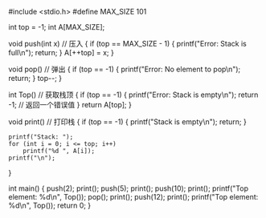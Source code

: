 #include <stdio.h>
#define MAX_SIZE 101

int top = -1;
int A[MAX_SIZE];

void push(int x) // 压入
{
    if (top == MAX_SIZE - 1)
    {
        printf("Error: Stack is full\n");
        return;
    }
    A[++top] = x;
}

void pop() // 弹出
{
    if (top == -1)
    {
        printf("Error: No element to pop\n");
        return;
    }
    top--;
}

int Top() // 获取栈顶
{
    if (top == -1)
    {
        printf("Error: Stack is empty\n");
        return -1; // 返回一个错误值
    }
    return A[top];
}

void print() // 打印栈
{
    if (top == -1)
    {
        printf("Stack is empty\n");
        return;
    }

    printf("Stack: ");
    for (int i = 0; i <= top; i++)
        printf("%d ", A[i]);
    printf("\n");
}

int main()
{
    push(2); print();
    push(5); print();
    push(10); print();
    printf("Top element: %d\n", Top());
    pop(); print();
    push(12); print();
    printf("Top element: %d\n", Top());
    return 0;
}
